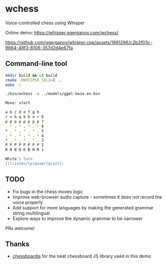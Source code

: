 # wchess

Voice-controlled chess using Whisper

Online demo: https://whisper.ggerganov.com/wchess/

https://github.com/ggerganov/whisper.cpp/assets/1991296/c2b2f03c-9684-49f3-8106-357d2d4e67fa

## Command-line tool

```bash
mkdir build && cd build
cmake -DWHISPER_SDL2=1 ..
make -j

./bin/wchess -m ../models/ggml-base.en.bin

Move: start

a b c d e f g h
r n b q k b n r 8
p p p p p p p p 7
. * . * . * . * 6
* . * . * . * . 5
. * . * . * . * 4
* . * . * . * . 3
P P P P P P P P 2
R N B Q K B N R 1

White's turn
[(l)isten/(p)ause/(q)uit]: 
```

## TODO

- Fix bugs in the chess moves logic
- Improve web-browser audio capture - sometimes it does not record the voice properly
- Add support for more languages by making the generated grammar string multilingual
- Explore ways to improve the dynamic grammar to be narrower

PRs welcome!

## Thanks

- [chessboardjs](https://chessboardjs.com) for the neat chessboard JS library used in this demo
